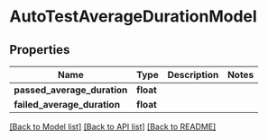 # AutoTestAverageDurationModel


## Properties
Name | Type | Description | Notes
------------ | ------------- | ------------- | -------------
**passed_average_duration** | **float** |  | 
**failed_average_duration** | **float** |  | 

[[Back to Model list]](../README.md#documentation-for-models) [[Back to API list]](../README.md#documentation-for-api-endpoints) [[Back to README]](../README.md)


